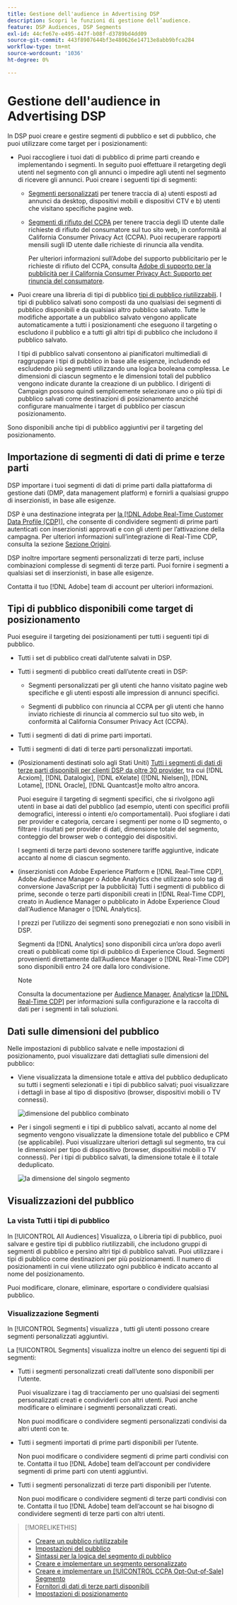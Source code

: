 ```yaml
---
title: Gestione dell'audience in Advertising DSP
description: Scopri le funzioni di gestione dell’audience.
feature: DSP Audiences, DSP Segments
exl-id: 44cfe67e-e495-447f-b08f-d3789bd4dd09
source-git-commit: 443f8907644bf3e480626e14713e8abb9bfca284
workflow-type: tm+mt
source-wordcount: '1036'
ht-degree: 0%

---
```


# Gestione dell&#39;audience in Advertising DSP

In DSP puoi creare e gestire segmenti di pubblico e set di pubblico, che puoi utilizzare come target per i posizionamenti:

* Puoi raccogliere i tuoi dati di pubblico di prime parti creando e implementando i segmenti. In seguito puoi effettuare il retargeting degli utenti nel segmento con gli annunci o impedire agli utenti nel segmento di ricevere gli annunci. Puoi creare i seguenti tipi di segmenti:

   * [Segmenti personalizzati](/help/dsp/audiences/custom-segment-create.md) per tenere traccia di a) utenti esposti ad annunci da desktop, dispositivi mobili e dispositivi CTV e b) utenti che visitano specifiche pagine web.

   * [Segmenti di rifiuto del CCPA](/help/dsp/audiences/ccpa-opt-out-segment-create.md) per tenere traccia degli ID utente dalle richieste di rifiuto del consumatore sul tuo sito web, in conformità al California Consumer Privacy Act (CCPA). Puoi recuperare rapporti mensili sugli ID utente dalle richieste di rinuncia alla vendita.

      Per ulteriori informazioni sull’Adobe del supporto pubblicitario per le richieste di rifiuto del CCPA, consulta [Adobe di supporto per la pubblicità per il California Consumer Privacy Act: Supporto per rinuncia del consumatore](/help/privacy/ccpa/ccpa-opt-out-of-sale.md).

* Puoi creare una libreria di tipi di pubblico [tipi di pubblico riutilizzabili](/help/dsp/audiences/reusable-audience-create.md). I tipi di pubblico salvati sono composti da uno qualsiasi dei segmenti di pubblico disponibili e da qualsiasi altro pubblico salvato. Tutte le modifiche apportate a un pubblico salvato vengono applicate automaticamente a tutti i posizionamenti che eseguono il targeting o escludono il pubblico e a tutti gli altri tipi di pubblico che includono il pubblico salvato.

   I tipi di pubblico salvati consentono ai pianificatori multimediali di raggruppare i tipi di pubblico in base alle esigenze, includendo ed escludendo più segmenti utilizzando una logica booleana complessa. Le dimensioni di ciascun segmento e le dimensioni totali del pubblico vengono indicate durante la creazione di un pubblico. I dirigenti di Campaign possono quindi semplicemente selezionare uno o più tipi di pubblico salvati come destinazioni di posizionamento anziché configurare manualmente i target di pubblico per ciascun posizionamento.

Sono disponibili anche tipi di pubblico aggiuntivi per il targeting del posizionamento.

## Importazione di segmenti di dati di prime e terze parti

DSP importare i tuoi segmenti di dati di prime parti dalla piattaforma di gestione dati (DMP, data management platform) e fornirli a qualsiasi gruppo di inserzionisti, in base alle esigenze.

DSP è una destinazione integrata per [la [!DNL Adobe Real-Time Customer Data Profile (CDP)]](https://experienceleague.adobe.com/docs/experience-platform/rtcdp/overview.html), che consente di condividere segmenti di prime parti autenticati con inserzionisti approvati e con gli utenti per l’attivazione della campagna. Per ulteriori informazioni sull’integrazione di Real-Time CDP, consulta la sezione [Sezione Origini](/help/dsp/audiences/sources/source-about.md).

DSP inoltre importare segmenti personalizzati di terze parti, incluse combinazioni complesse di segmenti di terze parti. Puoi fornire i segmenti a qualsiasi set di inserzionisti, in base alle esigenze.

Contatta il tuo [!DNL Adobe] team di account per ulteriori informazioni.

## Tipi di pubblico disponibili come target di posizionamento

Puoi eseguire il targeting dei posizionamenti per tutti i seguenti tipi di pubblico.

* Tutti i set di pubblico creati dall’utente salvati in DSP.

* Tutti i segmenti di pubblico creati dall’utente creati in DSP:

   * Segmenti personalizzati per gli utenti che hanno visitato pagine web specifiche e gli utenti esposti alle impression di annunci specifici.

   * Segmenti di pubblico con rinuncia al CCPA per gli utenti che hanno inviato richieste di rinuncia al commercio sul tuo sito web, in conformità al California Consumer Privacy Act (CCPA).

* Tutti i segmenti di dati di prime parti importati.

* Tutti i segmenti di dati di terze parti personalizzati importati.

* (Posizionamenti destinati solo agli Stati Uniti) [Tutti i segmenti di dati di terze parti disponibili per clienti DSP da oltre 30 provider](/help/dsp/audiences/third-party-data-providers.md), tra cui [!DNL Acxiom], [!DNL Datalogix], [!DNL eXelate] ([!DNL Nielsen]), [!DNL Lotame], [!DNL Oracle], [!DNL Quantcast]e molto altro ancora.

   Puoi eseguire il targeting di segmenti specifici, che si rivolgono agli utenti in base ai dati del pubblico (ad esempio, utenti con specifici profili demografici, interessi o intenti e/o comportamentali). Puoi sfogliare i dati per provider e categoria, cercare i segmenti per nome o ID segmento, o filtrare i risultati per provider di dati, dimensione totale del segmento, conteggio del browser web o conteggio dei dispositivi.

   I segmenti di terze parti devono sostenere tariffe aggiuntive, indicate accanto al nome di ciascun segmento.

* (inserzionisti con Adobe Experience Platform e [!DNL Real-Time CDP], Adobe Audience Manager o Adobe Analytics che utilizzano solo tag di conversione JavaScript per la pubblicità) Tutti i segmenti di pubblico di prime, seconde o terze parti disponibili creati in [!DNL Real-Time CDP], creato in Audience Manager o pubblicato in Adobe Experience Cloud dall&#39;Audience Manager o [!DNL Analytics].

   I prezzi per l’utilizzo dei segmenti sono prenegoziati e non sono visibili in DSP.

   Segmenti da [!DNL Analytics] sono disponibili circa un’ora dopo averli creati o pubblicati come tipi di pubblico di Experience Cloud. Segmenti provenienti direttamente dall’Audience Manager o [!DNL Real-Time CDP] sono disponibili entro 24 ore dalla loro condivisione.

   >[!NOTE]
   >
   >Consulta la documentazione per [Audience Manager](https://experienceleague.adobe.com/docs/audience-manager/user-guide/aam-home.html), [Analytics](https://experienceleague.adobe.com/docs/analytics.html)e [la [!DNL Real-Time CDP]](https://experienceleague.adobe.com/docs/experience-platform/rtcdp/segmentation/segment-builder-guide.html) per informazioni sulla configurazione e la raccolta di dati per i segmenti in tali soluzioni.

## Dati sulle dimensioni del pubblico

Nelle impostazioni di pubblico salvate e nelle impostazioni di posizionamento, puoi visualizzare dati dettagliati sulle dimensioni del pubblico:

* Viene visualizzata la dimensione totale e attiva del pubblico deduplicato su tutti i segmenti selezionati e i tipi di pubblico salvati; puoi visualizzare i dettagli in base al tipo di dispositivo (browser, dispositivi mobili o TV connessi).

   ![dimensione del pubblico combinato](/help/dsp/assets/audience-size.png)

* Per i singoli segmenti e i tipi di pubblico salvati, accanto al nome del segmento vengono visualizzate la dimensione totale del pubblico e CPM (se applicabile). Puoi visualizzare ulteriori dettagli sul segmento, tra cui le dimensioni per tipo di dispositivo (browser, dispositivi mobili o TV connessi). Per i tipi di pubblico salvati, la dimensione totale è il totale deduplicato.

   ![la dimensione del singolo segmento](/help/dsp/assets/audience-size-segment.png)

## Visualizzazioni del pubblico

### La vista Tutti i tipi di pubblico

In [!UICONTROL All Audiences] Visualizza, o Libreria tipi di pubblico, puoi salvare e gestire tipi di pubblico riutilizzabili, che includono gruppi di segmenti di pubblico e persino altri tipi di pubblico salvati. Puoi utilizzare i tipi di pubblico come destinazioni per più posizionamenti. Il numero di posizionamenti in cui viene utilizzato ogni pubblico è indicato accanto al nome del posizionamento.

Puoi modificare, clonare, eliminare, esportare o condividere qualsiasi pubblico.

### Visualizzazione Segmenti

In [!UICONTROL Segments] visualizza , tutti gli utenti possono creare segmenti personalizzati aggiuntivi.

La [!UICONTROL Segments] visualizza inoltre un elenco dei seguenti tipi di segmenti:

* Tutti i segmenti personalizzati creati dall’utente sono disponibili per l’utente.

   Puoi visualizzare i tag di tracciamento per uno qualsiasi dei segmenti personalizzati creati e condividerli con altri utenti. Puoi anche modificare o eliminare i segmenti personalizzati creati.

   Non puoi modificare o condividere segmenti personalizzati condivisi da altri utenti con te.

* Tutti i segmenti importati di prime parti disponibili per l’utente.

   Non puoi modificare o condividere segmenti di prime parti condivisi con te. Contatta il tuo [!DNL Adobe] team dell’account per condividere segmenti di prime parti con utenti aggiuntivi.

* Tutti i segmenti personalizzati di terze parti disponibili per l’utente.

   Non puoi modificare o condividere segmenti di terze parti condivisi con te. Contatta il tuo [!DNL Adobe] team dell’account se hai bisogno di condividere segmenti di terze parti con altri utenti.

>[!MORELIKETHIS]
>
>* [Creare un pubblico riutilizzabile](reusable-audience-create.md)
>* [Impostazioni del pubblico](audience-settings.md)
>* [Sintassi per la logica del segmento di pubblico](audience-segment-logic-syntax.md)
>* [Creare e implementare un segmento personalizzato](custom-segment-create.md)
>* [Creare e implementare un [!UICONTROL CCPA Opt-Out-of-Sale] Segmento](ccpa-opt-out-segment-create.md)
>* [Fornitori di dati di terze parti disponibili](third-party-data-providers.md)
>* [Impostazioni di posizionamento](/help/dsp/campaign-management/placements/placement-settings.md)

